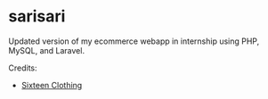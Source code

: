 # sarisari
 Updated version of my ecommerce webapp in internship using PHP, MySQL, and Laravel.
 
 Credits:
 
 - [Sixteen Clothing](https://www.free-css.com/free-css-templates/page267/sixteen-clothing)
